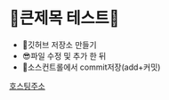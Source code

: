 # 🚀큰제목 테스트🚀

- 💋깃허브 저장소 만들기
- 😎파일 수정 및 추가 한 뒤
- 🦄소스컨트롤에서 commit저장(add+커밋)

[호스팅주소](https://everywaredeveloper.github.io/git-Test/)
